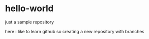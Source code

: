 # hello-world
just a sample repository

here i like to learn github so creating a new repository with branches
